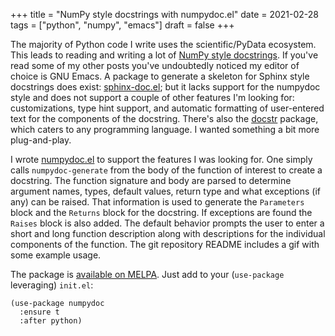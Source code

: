 +++
title = "NumPy style docstrings with numpydoc.el"
date = 2021-02-28
tags = ["python", "numpy", "emacs"]
draft = false
+++

The majority of Python code I write uses the scientific/PyData
ecosystem. This leads to reading and writing a lot of [NumPy style
docstrings](https://numpydoc.readthedocs.io/en/latest/format.html). If you've read some of my other posts you've undoubtedly
noticed my editor of choice is GNU Emacs. A package to generate a
skeleton for Sphinx style docstrings does exist: [sphinx-doc.el](https://github.com/naiquevin/sphinx-doc.el); but it
lacks support for the numpydoc style and does not support a couple of
other features I'm looking for: customizations, type hint support, and
automatic formatting of user-entered text for the components of the
docstring. There's also the [docstr](https://github.com/jcs-elpa/docstr) package, which caters to any
programming language. I wanted something a bit more plug-and-play.

I wrote [numpydoc.el](https://github.com/douglasdavis/numpydoc.el) to support the features I was looking for. One
simply calls `numpydoc-generate` from the body of the function of
interest to create a docstring. The function signature and body are
parsed to determine argument names, types, default values, return type
and what exceptions (if any) can be raised. That information is used
to generate the `Parameters` block and the `Returns` block for the
docstring. If exceptions are found the `Raises` block is also added.
The default behavior prompts the user to enter a short and long
function description along with descriptions for the individual
components of the function. The git repository README includes a gif
with some example usage.

The package is [available on MELPA](https://melpa.org/#/numpydoc). Just add to your (`use-package`
leveraging) `init.el`:

```emacs-lisp
(use-package numpydoc
  :ensure t
  :after python)
```
